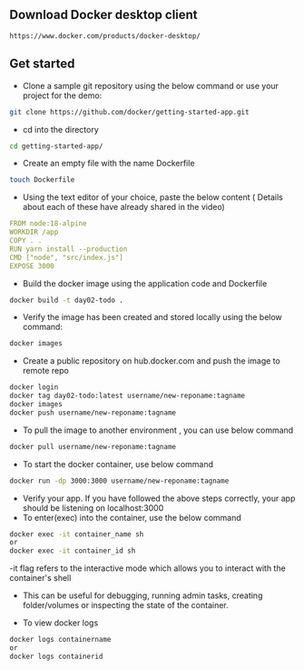## Download Docker desktop client
```
https://www.docker.com/products/docker-desktop/
```

## Get started
- Clone a sample git repository using the below command or use your project for the demo:

```bash
git clone https://github.com/docker/getting-started-app.git
```

- cd into the directory
```bash
cd getting-started-app/
```
- Create an empty file with the name Dockerfile
```bash
touch Dockerfile
```
- Using the text editor of your choice, paste the below content ( Details about each of these have already shared in the video)
```yaml
FROM node:18-alpine
WORKDIR /app
COPY . .
RUN yarn install --production
CMD ["node", "src/index.js"]
EXPOSE 3000
```

- Build the docker image using the application code and Dockerfile

```bash
docker build -t day02-todo .
```
- Verify the image has been created and stored locally using the below command:
```bash
docker images
```

- Create a public repository on hub.docker.com and push the image to remote repo
```bash
docker login
docker tag day02-todo:latest username/new-reponame:tagname
docker images
docker push username/new-reponame:tagname
```

- To pull the image to another environment , you can use below command
```bash
docker pull username/new-reponame:tagname
```

- To start the docker container, use below command

```bash
docker run -dp 3000:3000 username/new-reponame:tagname
```

- Verify your app. If you have followed the above steps correctly, your app should be listening on localhost:3000
- To enter(exec) into the container, use the below command

```bash
docker exec -it container_name sh
or
docker exec -it container_id sh
```

-it flag refers to the interactive mode which allows you to interact with the container's shell

- This can be useful for debugging, running admin tasks, creating folder/volumes or inspecting the state of the container.

- To view docker logs

```bash
docker logs containername
or
docker logs containerid
```
